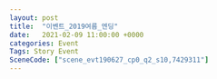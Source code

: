 ```yaml
---
layout: post
title:  "이벤트_2019여름_엔딩"
date:   2021-02-09 11:00:00 +0000
categories: Event
Tags: Story Event
SceneCode: ["scene_evt190627_cp0_q2_s10,7429311"]
---
```


